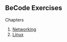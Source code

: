 ## BeCode Exercises

Chapters 

1. [Networking](https://github.com/MeiAnd/BeCode_Exercises/tree/main/Network)
2. [Linux](https://github.com/MeiAnd/BeCode_Exercises/tree/main/Linux)